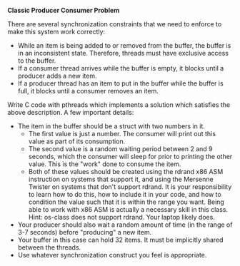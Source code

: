 **Classic Producer Consumer Problem**

There are several synchronization constraints that we need to enforce to make this system work correctly:
* While an item is being added to or removed from the buffer, the buffer is in an inconsistent state. Therefore, threads must have exclusive access to the buffer.
* If a consumer thread arrives while the buffer is empty, it blocks until a producer adds a new item.
* If a producer thread has an item to put in the buffer while the buffer is full, it blocks until a consumer removes an item.

Write C code with pthreads which implements a solution which satisfies the above description. A few important details:
* The item in the buffer should be a struct with two numbers in it.
	* The first value is just a number. The consumer will print out this value as part of its consumption.
	* The second value is a random waiting period between 2 and 9 seconds, which the consumer will sleep for prior to printing the other value. This is the "work" done to consume the item.
	* Both of these values should be created using the rdrand x86 ASM instruction on systems that support it, and using the Mersenne Twister on systems that don't support rdrand. It is your responsibility to learn how to do this, how to include it in your code, and how to condition the value such that it is within the range you want. Being able to work with x86 ASM is actually a necessary skill in this class. Hint: os-class does not support rdrand. Your laptop likely does.
* Your producer should also wait a random amount of time (in the range of 3-7 seconds) before "producing" a new item.
* Your buffer in this case can hold 32 items. It must be implicitly shared between the threads.
* Use whatever synchronization construct you feel is appropriate.

